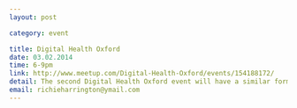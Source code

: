 ```yaml
---
layout: post

category: event

title: Digital Health Oxford
date: 03.02.2014
time: 6-9pm
link: http://www.meetup.com/Digital-Health-Oxford/events/154188172/
detail: The second Digital Health Oxford event will have a similar format to the very successful first - 3 short, informal talks, questions and drinks, Dr Chris Hinds from the Dept of Psychiatry talking about the TrueColours platform, Dave Fletcher from White October talking about their myPace app
email: richieharrington@ymail.com
---
```

